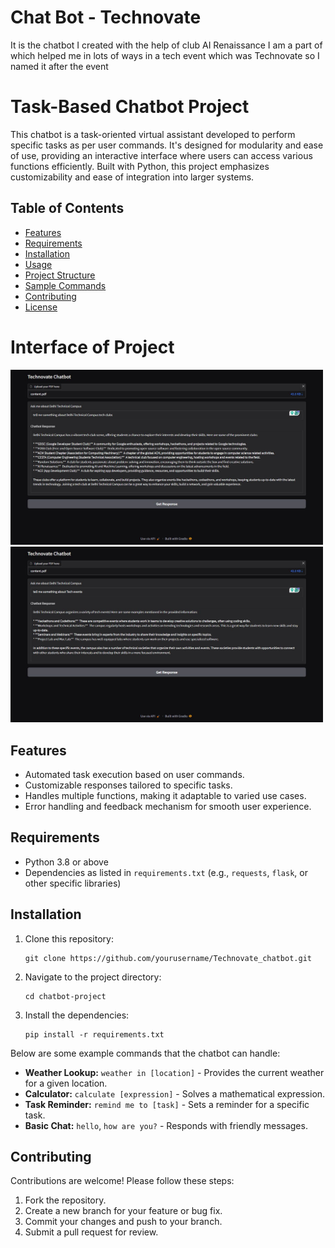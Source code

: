 <!DOCTYPE html>
<html lang="en">
<head>
    <meta charset="UTF-8">
    <meta name="viewport" content="width=device-width, initial-scale=1.0">
    <h1>Chat Bot - Technovate </h1>
    <p>It is the chatbot I created with the help of club AI Renaissance I am a part of which helped me in lots of ways in a tech event which was Technovate so I named it after the event</p>
</head>
<body>

<h1>Task-Based Chatbot Project</h1>

<p>This chatbot is a task-oriented virtual assistant developed to perform specific tasks as per user commands. It's designed for modularity and ease of use, providing an interactive interface where users can access various functions efficiently. Built with Python, this project emphasizes customizability and ease of integration into larger systems.</p>

<h2>Table of Contents</h2>
<ul>
    <li><a href="#features">Features</a></li>
    <li><a href="#requirements">Requirements</a></li>
    <li><a href="#installation">Installation</a></li>
    <li><a href="#usage">Usage</a></li>
    <li><a href="#structure">Project Structure</a></li>
    <li><a href="#sample-commands">Sample Commands</a></li>
    <li><a href="#contributing">Contributing</a></li>
    <li><a href="#license">License</a></li>
</ul>

<h1>Interface of Project</h1>
<img src="1.jpeg" alt="Image 1 Description" width="500">
<img src="2.jpeg" alt="Image 2 Description" width="500">

<h2 id="features">Features</h2>
<ul>
    <li>Automated task execution based on user commands.</li>
    <li>Customizable responses tailored to specific tasks.</li>
    <li>Handles multiple functions, making it adaptable to varied use cases.</li>
    <li>Error handling and feedback mechanism for smooth user experience.</li>
</ul>

<h2 id="requirements">Requirements</h2>
<ul>
    <li>Python 3.8 or above</li>
    <li>Dependencies as listed in <code>requirements.txt</code> (e.g., <code>requests</code>, <code>flask</code>, or other specific libraries)</li>
</ul>

<h2 id="installation">Installation</h2>
<ol>
    <li>Clone this repository:</li>
    <pre><code>git clone https://github.com/yourusername/Technovate_chatbot.git</code></pre>
    <li>Navigate to the project directory:</li>
    <pre><code>cd chatbot-project</code></pre>
    <li>Install the dependencies:</li>
    <pre><code>pip install -r requirements.txt</code></pre>
</ol>

<p>Below are some example commands that the chatbot can handle:</p>
<ul>
    <li><strong>Weather Lookup:</strong> <code>weather in [location]</code> - Provides the current weather for a given location.</li>
    <li><strong>Calculator:</strong> <code>calculate [expression]</code> - Solves a mathematical expression.</li>
    <li><strong>Task Reminder:</strong> <code>remind me to [task]</code> - Sets a reminder for a specific task.</li>
    <li><strong>Basic Chat:</strong> <code>hello</code>, <code>how are you?</code> - Responds with friendly messages.</li>
</ul>

<h2 id="contributing">Contributing</h2>
<p>Contributions are welcome! Please follow these steps:</p>
<ol>
    <li>Fork the repository.</li>
    <li>Create a new branch for your feature or bug fix.</li>
    <li>Commit your changes and push to your branch.</li>
    <li>Submit a pull request for review.</li>
</ol>


</body>
</html>
